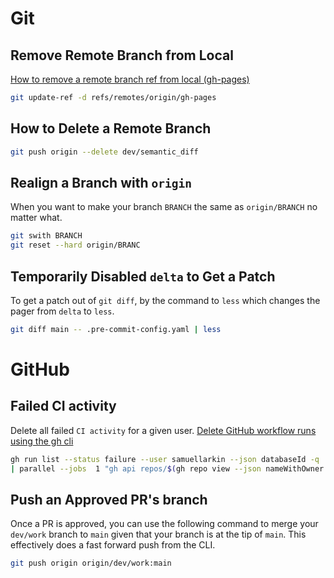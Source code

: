 # Git

## Remove Remote Branch from Local

[How to remove a remote branch ref from local (gh-pages)](https://stackoverflow.com/a/64618529)

```sh
git update-ref -d refs/remotes/origin/gh-pages
```

## How to Delete a Remote Branch

```sh
git push origin --delete dev/semantic_diff
```

## Realign a Branch with `origin`

When you want to make your branch `BRANCH` the same as `origin/BRANCH` no matter what.

```sh
git swith BRANCH
git reset --hard origin/BRANC
```

## Temporarily Disabled `delta` to Get a Patch

To get a patch out of `git diff`, by the command to `less` which changes the pager from `delta` to `less`.

```sh
git diff main -- .pre-commit-config.yaml | less
```

# GitHub

## Failed CI activity

Delete all failed `CI activity` for a given user.
[Delete GitHub workflow runs using the gh cli](https://blog.oddbit.com/post/2022-09-22-delete-workflow-runs/)

```sh
gh run list --status failure --user samuellarkin --json databaseId -q '.[].databaseId' \
| parallel --jobs  1 "gh api repos/$(gh repo view --json nameWithOwner -q .nameWithOwner)/actions/runs/{} -X DELETE"
```

## Push an Approved PR's branch

Once a PR is approved, you can use the following command to merge your `dev/work` branch to `main` given that your branch is at the tip of `main`.
This effectively does a fast forward push from the CLI.

```sh
git push origin origin/dev/work:main
```
